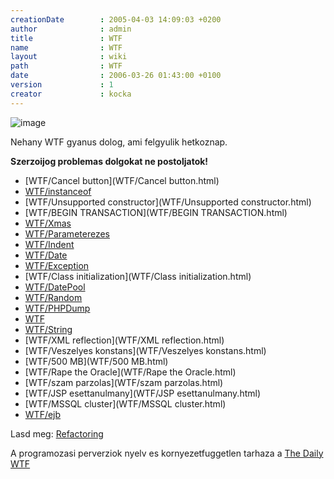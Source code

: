 ```yaml
---
creationDate        : 2005-04-03 14:09:03 +0200 
author              : admin 
title               : WTF 
name                : WTF 
layout              : wiki 
path                : WTF 
date                : 2006-03-26 01:43:00 +0100 
version             : 1 
creator             : kocka 
---
```

![image](WTF/hirig.gif)

Nehany WTF gyanus dolog, ami felgyulik hetkoznap.

__Szerzoijog problemas dolgokat ne postoljatok!__


-   [WTF/Cancel button](WTF/Cancel button.html)
-   [WTF/instanceof](WTF/instanceof.html)
-   [WTF/Unsupported constructor](WTF/Unsupported constructor.html)
-   [WTF/BEGIN TRANSACTION](WTF/BEGIN TRANSACTION.html)
-   [WTF/Xmas](WTF/Xmas.html)
-   [WTF/Parameterezes](WTF/Parameterezes.html)
-   [WTF/Indent](WTF/Indent.html)
-   [WTF/Date](WTF/Date.html)
-   [WTF/Exception](WTF/Exception.html)
-   [WTF/Class initialization](WTF/Class initialization.html)
-   [WTF/DatePool](WTF/DatePool.html)
-   [WTF/Random](WTF/Random.html)
-   [WTF/PHPDump](WTF/PHPDump.html)
-   [WTF](WTF.html)
-   [WTF/String](WTF/String.html)
-   [WTF/XML reflection](WTF/XML reflection.html)
-   [WTF/Veszelyes konstans](WTF/Veszelyes konstans.html)
-   [WTF/500 MB](WTF/500 MB.html)
-   [WTF/Rape the Oracle](WTF/Rape the Oracle.html)
-   [WTF/szam parzolas](WTF/szam parzolas.html)
-   [WTF/JSP esettanulmany](WTF/JSP esettanulmany.html)
-   [WTF/MSSQL cluster](WTF/MSSQL cluster.html)
-   [WTF/ejb](WTF/ejb.html)



Lasd meg: [Refactoring](Refactoring.html)

A programozasi perverziok nyelv es kornyezetfuggetlen tarhaza a [The Daily WTF](http://thedailywtf.com/)
